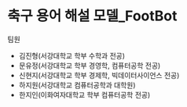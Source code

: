 # 축구 용어 해설 모델_FootBot

팀원
- 김진형(서강대학교 학부 수학과 전공)
- 문유정(서강대학교 학부 경영학, 컴퓨터공학 전공)
- 신현지(서강대학교 학부 경제학, 빅데이터사이언스 전공)
- 하지원(서강대학교 컴퓨터공학과 대학원)
- 한지인(이화여자대학교 학부 컴퓨터공학 전공)

